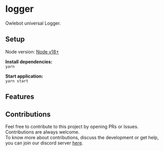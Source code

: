 # logger

Owlebot universal Logger.  

## Setup

Node version: [Node v18+](https://nodejs.org/en/download/)

**Install dependencies:**  
`yarn`  

**Start application:**  
`yarn start`  

## Features

## Contributions

Feel free to contribute to this project by opening PRs or Issues. Contributions are always welcome.  
To know more about contributions, discuss the development or get help, you can join our discord server [here](discord.com).  
